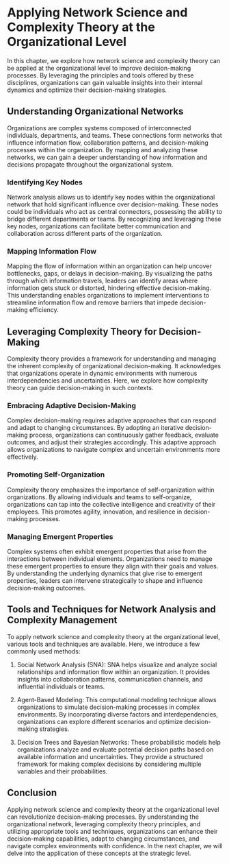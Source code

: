 # Applying Network Science and Complexity Theory at the Organizational Level

In this chapter, we explore how network science and complexity theory can be applied at the organizational level to improve decision-making processes. By leveraging the principles and tools offered by these disciplines, organizations can gain valuable insights into their internal dynamics and optimize their decision-making strategies.

## Understanding Organizational Networks

Organizations are complex systems composed of interconnected individuals, departments, and teams. These connections form networks that influence information flow, collaboration patterns, and decision-making processes within the organization. By mapping and analyzing these networks, we can gain a deeper understanding of how information and decisions propagate throughout the organizational system.

### Identifying Key Nodes

Network analysis allows us to identify key nodes within the organizational network that hold significant influence over decision-making. These nodes could be individuals who act as central connectors, possessing the ability to bridge different departments or teams. By recognizing and leveraging these key nodes, organizations can facilitate better communication and collaboration across different parts of the organization.

### Mapping Information Flow

Mapping the flow of information within an organization can help uncover bottlenecks, gaps, or delays in decision-making. By visualizing the paths through which information travels, leaders can identify areas where information gets stuck or distorted, hindering effective decision-making. This understanding enables organizations to implement interventions to streamline information flow and remove barriers that impede decision-making efficiency.

## Leveraging Complexity Theory for Decision-Making

Complexity theory provides a framework for understanding and managing the inherent complexity of organizational decision-making. It acknowledges that organizations operate in dynamic environments with numerous interdependencies and uncertainties. Here, we explore how complexity theory can guide decision-making in such contexts.

### Embracing Adaptive Decision-Making

Complex decision-making requires adaptive approaches that can respond and adapt to changing circumstances. By adopting an iterative decision-making process, organizations can continuously gather feedback, evaluate outcomes, and adjust their strategies accordingly. This adaptive approach allows organizations to navigate complex and uncertain environments more effectively.

### Promoting Self-Organization

Complexity theory emphasizes the importance of self-organization within organizations. By allowing individuals and teams to self-organize, organizations can tap into the collective intelligence and creativity of their employees. This promotes agility, innovation, and resilience in decision-making processes.

### Managing Emergent Properties

Complex systems often exhibit emergent properties that arise from the interactions between individual elements. Organizations need to manage these emergent properties to ensure they align with their goals and values. By understanding the underlying dynamics that give rise to emergent properties, leaders can intervene strategically to shape and influence decision-making outcomes.

## Tools and Techniques for Network Analysis and Complexity Management

To apply network science and complexity theory at the organizational level, various tools and techniques are available. Here, we introduce a few commonly used methods:

1. Social Network Analysis (SNA): SNA helps visualize and analyze social relationships and information flow within an organization. It provides insights into collaboration patterns, communication channels, and influential individuals or teams.
    
2. Agent-Based Modeling: This computational modeling technique allows organizations to simulate decision-making processes in complex environments. By incorporating diverse factors and interdependencies, organizations can explore different scenarios and optimize decision-making strategies.
    
3. Decision Trees and Bayesian Networks: These probabilistic models help organizations analyze and evaluate potential decision paths based on available information and uncertainties. They provide a structured framework for making complex decisions by considering multiple variables and their probabilities.
    

## Conclusion

Applying network science and complexity theory at the organizational level can revolutionize decision-making processes. By understanding the organizational network, leveraging complexity theory principles, and utilizing appropriate tools and techniques, organizations can enhance their decision-making capabilities, adapt to changing circumstances, and navigate complex environments with confidence. In the next chapter, we will delve into the application of these concepts at the strategic level.
